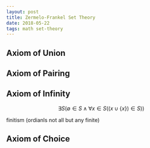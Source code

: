 ```yaml
---
layout: post
title: Zermelo-Frankel Set Theory
date: 2018-05-22
tags: math set-theory
---
```


## Axiom of Union

## Axiom of Pairing

## Axiom of Infinity

$$\exists S\left(\emptyset\in S\land\forall x\in S\left(\left(x\cup\{x\}\right)\in S\right)\right)$$

finitism (ordianls not all but any finite)

## Axiom of Choice

